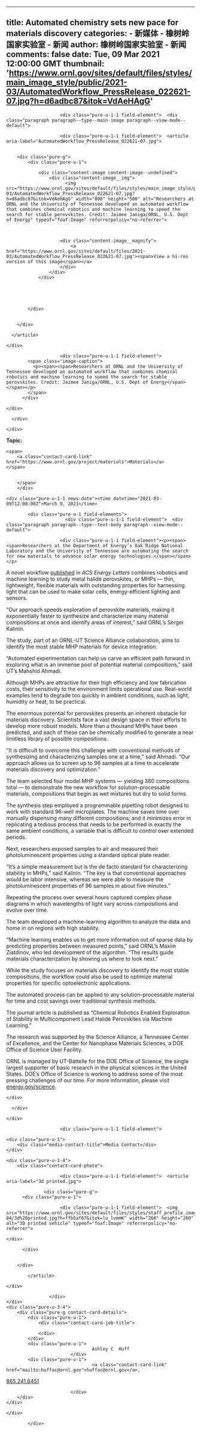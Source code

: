 
---
title: Automated chemistry sets new pace for materials discovery
categories: 
    - 新媒体
    - 橡树岭国家实验室 - 新闻
author: 橡树岭国家实验室 - 新闻
comments: false
date: Tue, 09 Mar 2021 12:00:00 GMT
thumbnail: 'https://www.ornl.gov/sites/default/files/styles/main_image_style/public/2021-03/AutomatedWorkflow_PressRelease_022621-07.jpg?h=d6adbc87&itok=VdAeHAgG'
---

<div>   
<div class="node__content">

                                    

  <div class="pure-g field-wrapper">
    <div class="field-container">

                        <div class="pure-u-1-1 field-element">  <div class="paragraph paragraph--type--main-image paragraph--view-mode--default">
          

  <div class="pure-g field-wrapper">
    <div class="field-container">

                        <div class="pure-u-1-1 field-element">  <article aria-label="AutomatedWorkflow_PressRelease_022621-07.jpg">
    
        
        <div class="pure-g">
            <div class="pure-u-1">

                <div class="content-image content-image--undefined">
                    <div class="content-image__img">
                          <img src="https://www.ornl.gov/sites/default/files/styles/main_image_style/public/2021-03/AutomatedWorkflow_PressRelease_022621-07.jpg?h=d6adbc87&itok=VdAeHAgG" width="800" height="500" alt="Researchers at ORNL and the University of Tennessee developed an automated workflow that combines chemical robotics and machine learning to speed the search for stable perovskites. Credit: Jaimee Janiga/ORNL, U.S. Dept of Energy" typeof="foaf:Image" referrerpolicy="no-referrer">



                        <div class="content-image__magnify">
                            <a href="https://www.ornl.gov/sites/default/files/2021-03/AutomatedWorkflow_PressRelease_022621-07.jpg"><span>View a hi-res version of this image</span></a>
                        </div>
                    </div>
                </div>



                

            </div>

            
        </div>

      </article>

</div>
                
    </div>
  </div>



  <div class="pure-g field-wrapper">
    <div class="field-container">

                        <div class="pure-u-1-1 field-element">
            <span class="image-caption">
              <p><span><span>Researchers at ORNL and the University of Tennessee developed an automated workflow that combines chemical robotics and machine learning to speed the search for stable perovskites. Credit: Jaimee Janiga/ORNL, U.S. Dept of Energy</span></span></p>
            </span>
          </div>
                
    </div>
  </div>


      </div>
</div>
                
    </div>
  </div>

<div class="field-container">
  <div class="section-topic">
              <span><strong>Topic:</strong></span>
                    <span class="topic">
                      
    <span>
        <a class="contact-card-link" href="https://www.ornl.gov/project/materials">Materials</a>
    </span>

          
        </span>
        </div>
</div>




    <div class="pure-u-1-1 news-date"><time datetime="2021-03-09T12:00:00Z">March 9, 2021</time>
</div>



  <div class="pure-g field-wrapper">
    <div class="field-container">

            <div class="pure-u-1 field-elements">
                          <div class="pure-u-1-1 field-element">  <div class="paragraph paragraph--type--text-body paragraph--view-mode--default">
          

  <div class="pure-g field-wrapper">
    <div class="field-container">

                        <div class="pure-u-1-1 field-element"><p><span><span>Researchers at the Department of Energy’s Oak Ridge National Laboratory and the University of Tennessee are automating the search for new materials to advance solar energy technologies.</span></span></p>

<p><span><span>A novel workflow <a href="https://pubs.acs.org/doi/10.1021/acsenergylett.0c01749">published</a> in <em>ACS Energy Letters</em> combines robotics and machine learning to study metal halide perovskites, or MHPs — thin, lightweight, flexible materials with outstanding properties for harnessing light that can be used to make solar cells, energy-efficient lighting and sensors.</span></span></p>

<p><span><span>“Our approach speeds exploration of perovskite materials, making it exponentially faster to synthesize and characterize many material compositions at once and identify areas of interest,” said ORNL’s Sergei Kalinin.</span></span></p>

<p><span><span>The study, part of an ORNL-UT Science Alliance collaboration, aims to identify the most stable MHP materials for device integration. </span></span></p>

<p><span><span>“Automated experimentation can help us carve an efficient path forward in exploring what is an immense pool of potential material compositions,” said UT’s Mahshid Ahmadi.</span></span></p>

<p><span><span>Although MHPs are attractive for their high efficiency and low fabrication costs, their sensitivity to the environment limits operational use. Real-world examples tend to degrade too quickly in ambient conditions, such as light, humidity or heat, to be practical.</span></span></p>

<p><span><span>The enormous potential for perovskites presents an inherent obstacle for materials discovery. Scientists face a vast design space in their efforts to develop more robust models. More than a thousand MHPs have been predicted, and each of these can be chemically modified to generate a near limitless library of possible compositions. </span></span></p>

<p><span><span>“It is difficult to overcome this challenge with conventional methods of synthesizing and characterizing samples one at a time,” said Ahmadi. “Our approach allows us to screen up to 96 samples at a time to accelerate materials discovery and optimization.”</span></span></p>

<p><span><span>The team selected four model MHP systems — yielding 380 compositions total — to demonstrate the new workflow for solution-processable materials, compositions that begin as wet mixtures but dry to solid forms. </span></span></p>

<p><span><span>The synthesis step employed a programmable pipetting robot designed to work with standard 96-well microplates. The machine saves time over manually dispensing many different compositions; and it minimizes error in replicating a tedious process that needs to be performed in exactly the same ambient conditions, a variable that is difficult to control over extended periods.</span></span></p>

<p><span><span>Next, researchers exposed samples to air and measured their photoluminescent properties using a standard optical plate reader.</span></span></p>

<p><span><span>“It’s a simple measurement but is the de facto standard for characterizing stability in MHPs,” said Kalinin. “The key is that conventional approaches would be labor intensive, whereas we were able to measure the photoluminescent properties of 96 samples in about five minutes.”</span></span></p>

<p><span><span>Repeating the process over several hours captured complex phase diagrams in which wavelengths of light vary across compositions and evolve over time.</span></span></p>

<p><span><span>The team developed a machine-learning algorithm to analyze the data and home in on regions with high stability. </span></span></p>

<p><span><span>“Machine learning enables us to get more information out of sparse data by predicting properties between measured points,” said ORNL’s Maxim Ziatdinov, who led development of the algorithm. “The results guide materials characterization by showing us where to look next.”</span></span></p>

<p><span><span>While the study focuses on materials discovery to identify the most stable compositions, the workflow could also be used to optimize material properties for specific optoelectronic applications.</span></span></p>

<p><span><span>The automated process can be applied to any solution-processable material for time and cost savings over traditional synthesis methods.</span></span></p>

<p><span><span>The journal article is published as “Chemical Robotics Enabled Exploration of Stability in Multicomponent Lead Halide Perovskites via Machine Learning.”</span></span></p>

<p><span><span>The research was supported by the Science Alliance, a Tennessee Center of Excellence, and the Center for Nanophase Materials Sciences, a DOE Office of Science User Facility.</span></span></p>

<p><span><span>ORNL is managed by UT-Battelle for the DOE Office of Science, the single largest supporter of basic research in the physical sciences in the United States. DOE’s Office of Science is working to address some of the most pressing challenges of our time. For more information, please visit <a href="https://www.energy.gov/science/office-science">energy.gov/science</a>. </span></span></p></div>
                
    </div>
  </div>


      </div>
</div>
                      </div>
      
    </div>
  </div>



  <div class="pure-g field-wrapper">
    <div class="field-container">

                        <div class="pure-u-1-1 field-element">


<article role="article" about="/staff-profile/ashley-c-huff" class="pure-g contact-card node node--type-staff-profile node--view-mode-contact-card">

    <div class="pure-u-1">
        <div class="media-contact-title">Media Contact</div>
    </div>

    <div class="pure-u-1-4">
        <div class="contact-card-photo">
                            

  <div class="pure-g field-wrapper">
    <div class="field-container">

                        <div class="pure-u-1-1 field-element">  <article aria-label="3d printed.jpg">
    
                  <div class="pure-g">
          <div class="pure-u-1">
            

  <div class="pure-g field-wrapper">
    <div class="field-container">

                        <div class="pure-u-1-1 field-element">  <img src="https://www.ornl.gov/sites/default/files/styles/staff_profile_image_style/public/2019-04/3d%20printed.jpg?h=ffb5af67&itok=lu_lvmmK" width="260" height="260" alt="3D printed vehicle" typeof="foaf:Image" referrerpolicy="no-referrer">


</div>
                
    </div>
  </div>


          </div>

          
        </div>

            </article>

</div>
                
    </div>
  </div>


                    </div>
    </div>
    <div class="pure-u-3-4">
        <div class="pure-g contact-card-details">
            <div class="pure-u-1">
                <div class="contact-card-job-title">
                    
                </div>
            </div>
            <div class="pure-u-1">
                                    Ashley C  Huff
                            </div>
            <div class="pure-u-1">
                                    <a class="contact-card-link" href="mailto:huffac@ornl.gov">huffac@ornl.gov</a>, 

  
  <a class="contact-card-link" href="tel:8652416451">865.241.6451</a>



                            </div>
        </div>
    </div>

</article>
</div>
                
    </div>
  </div>


                        
            </div>

  
</div>
            